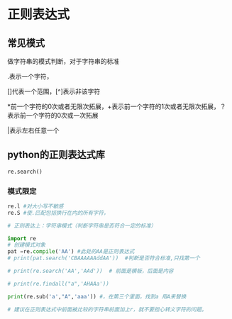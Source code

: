 # 正则表达式

## 常见模式

做字符串的模式判断，对于字符串的标准

.表示一个字符，

[]代表一个范围，[^]表示非该字符

*前一个字符的0次或者无限次拓展，+表示前一个字符的1次或者无限次拓展，？表示前一个字符的0次或一次拓展

|表示左右任意一个

## python的正则表达式库

```python
re.search()
```

### 模式限定

```python
re.l #对大小写不敏感
re.S #使.匹配包括换行在内的所有字符，
```



```python
# 正则表达上：字符串模式（判断字符串是否符合一定的标准）

import re
# 创建模式对象
pat =re.compile('AA') #此处的AA是正则表达式
# print(pat.search('CBAAAAAAddAA'))  #判断是否符合标准,只找第一个

# print(re.search('AA','AAd'))  # 前面是模板，后面是内容

# print(re.findall("a",'AHAAa'))

print(re.sub('a',"A",'aaa')) #，在第三个里面，找到a 用A来替换

# 建议在正则表达式中前面被比较的字符串前面加上r，就不要担心转义字符的问题。
```

